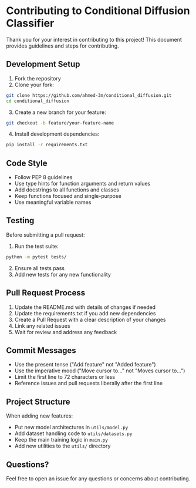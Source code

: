 # Contributing to Conditional Diffusion Classifier

Thank you for your interest in contributing to this project! This document provides guidelines and steps for contributing.

## Development Setup

1. Fork the repository
2. Clone your fork:
```bash
git clone https://github.com/ahmed-3m/conditional_diffusion.git
cd conditional_diffusion
```

3. Create a new branch for your feature:
```bash
git checkout -b feature/your-feature-name
```

4. Install development dependencies:
```bash
pip install -r requirements.txt
```

## Code Style

- Follow PEP 8 guidelines
- Use type hints for function arguments and return values
- Add docstrings to all functions and classes
- Keep functions focused and single-purpose
- Use meaningful variable names

## Testing

Before submitting a pull request:
1. Run the test suite:
```bash
python -m pytest tests/
```

2. Ensure all tests pass
3. Add new tests for any new functionality

## Pull Request Process

1. Update the README.md with details of changes if needed
2. Update the requirements.txt if you add new dependencies
3. Create a Pull Request with a clear description of your changes
4. Link any related issues
5. Wait for review and address any feedback

## Commit Messages

- Use the present tense ("Add feature" not "Added feature")
- Use the imperative mood ("Move cursor to..." not "Moves cursor to...")
- Limit the first line to 72 characters or less
- Reference issues and pull requests liberally after the first line

## Project Structure

When adding new features:
- Put new model architectures in `utils/model.py`
- Add dataset handling code to `utils/datasets.py`
- Keep the main training logic in `main.py`
- Add new utilities to the `utils/` directory

## Questions?

Feel free to open an issue for any questions or concerns about contributing. 
